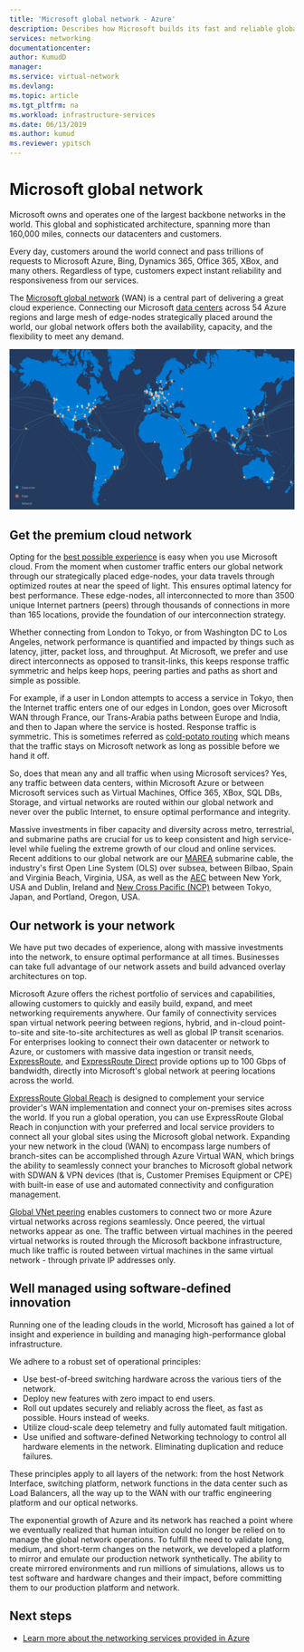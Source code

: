 ```yaml
---
title: 'Microsoft global network - Azure'
description: Describes how Microsoft builds its fast and reliable global network
services: networking
documentationcenter: 
author: KumudD
manager: 
ms.service: virtual-network
ms.devlang: 
ms.topic: article
ms.tgt_pltfrm: na
ms.workload: infrastructure-services
ms.date: 06/13/2019
ms.author: kumud
ms.reviewer: ypitsch
---
```


# Microsoft global network

Microsoft owns and operates one of the largest backbone networks in the world. This global and sophisticated architecture, spanning more than 160,000 miles, connects our datacenters and customers. 
 
Every day, customers around the world connect and pass trillions of requests to Microsoft Azure, Bing, Dynamics 365, Office 365, XBox, and many others. Regardless of type, customers expect instant reliability and responsiveness from our services. 
 
The [Microsoft global network](https://azure.microsoft.com/global-infrastructure/global-network/) (WAN) is a central part of delivering a great cloud experience. Connecting our Microsoft [data centers](https://azure.microsoft.com/global-infrastructure/) across 54 Azure regions and large mesh of edge-nodes strategically placed around the world, our global network offers both the availability, capacity, and the flexibility to meet any demand.

![Microsoft global network](./media/microsoft-global-network/microsoft-global-wan.png)
 
## Get the premium cloud network
 
Opting for the [best possible experience](https://www.sdxcentral.com/articles/news/azure-tops-aws-gcp-in-cloud-performance-says-thousandeyes/2018/11/) is easy when you use Microsoft cloud. From the moment when customer traffic enters our global network through our strategically placed edge-nodes, your data travels through optimized routes at near the speed of light. This ensures optimal latency for best performance. These edge-nodes, all interconnected to more than 3500 unique Internet partners (peers) through thousands of connections in more than 165 locations, provide the foundation of our interconnection strategy. 
 
Whether connecting from London to Tokyo, or from Washington DC to Los Angeles, network performance is quantified and impacted by things such as latency, jitter, packet loss, and throughput.  At Microsoft, we prefer and use direct interconnects as opposed to transit-links, this keeps response traffic symmetric and helps keep hops, peering parties and paths as short and simple as possible. 

For example, if a user in London attempts to access a service in Tokyo, then the Internet traffic enters one of our edges in London, goes over Microsoft WAN through France, our Trans-Arabia paths between Europe and India, and then to Japan where the service is hosted. Response traffic is symmetric. This is sometimes referred as [cold-potato routing](https://en.wikipedia.org/wiki/Hot-potato_and_cold-potato_routing) which means that the traffic stays on Microsoft network as long as possible before we hand it off.  
  
So, does that mean any and all traffic when using Microsoft services? Yes, any traffic between data centers, within Microsoft Azure or between Microsoft services such as Virtual Machines, Office 365, XBox, SQL DBs, Storage, and virtual networks are routed within our global network and never over the public Internet, to ensure optimal performance and integrity.  
 
Massive investments in fiber capacity and diversity across metro, terrestrial, and submarine paths are crucial for us to keep consistent and high service-level while fueling the extreme growth of our cloud and online services. Recent additions to our global network are our [MAREA](https://www.submarinecablemap.com/#/submarine-cable/marea) submarine cable,  the industry's first Open Line System (OLS) over subsea, between Bilbao, Spain and Virginia Beach, Virginia, USA, as well as the [AEC](https://www.submarinecablemap.com/#/submarine-cable/aeconnect-1) between New York, USA and Dublin, Ireland and [New Cross Pacific (NCP)](https://www.submarinecablemap.com/#/submarine-cable/new-cross-pacific-ncp-cable-system) between Tokyo, Japan, and Portland, Oregon, USA. 
 

## Our network is your network

We have put two decades of experience, along with massive investments into the network, to ensure optimal performance at all times. Businesses can take full advantage of our network assets and build advanced overlay architectures on top. 
 
Microsoft Azure offers the richest portfolio of services and capabilities, allowing customers to quickly and easily build, expand, and meet networking requirements anywhere. Our family of connectivity services span virtual network peering between regions, hybrid, and in-cloud point-to-site and site-to-site architectures as well as global IP transit scenarios.  For enterprises looking to connect their own datacenter or network to Azure, or customers with massive data ingestion or transit needs, [ExpressRoute](../expressroute/expressroute-introduction.md), and [ExpressRoute Direct](../expressroute/expressroute-erdirect-about.md) provide options up to 100 Gbps of bandwidth, directly into Microsoft's global network at peering locations across the world.  
 
[ExpressRoute Global Reach](../expressroute/expressroute-global-reach.md) is designed to complement your service provider's WAN implementation and connect your on-premises sites across the world. If you run a global operation, you can use ExpressRoute Global Reach in conjunction with your preferred and local service providers to connect all your global sites using the Microsoft global network. Expanding your new network in the cloud (WAN) to encompass large numbers of branch-sites can be accomplished through Azure Virtual WAN, which brings the ability to seamlessly connect your branches to Microsoft global network with SDWAN & VPN devices (that is, Customer Premises Equipment or CPE) with built-in ease of use and automated connectivity and configuration management. 
 
[Global VNet peering](../virtual-network/virtual-network-peering-overview.md) enables customers to connect two or more Azure virtual networks across regions seamlessly. Once peered, the virtual networks appear as one. The traffic between virtual machines in the peered virtual networks is routed through the Microsoft backbone infrastructure, much like traffic is routed between virtual machines in the same virtual network - through private IP addresses only. 
 

## Well managed using software-defined innovation

Running one of the leading clouds in the world, Microsoft has gained a lot of insight and experience in building and managing high-performance global infrastructure.  
 
We adhere to a robust set of operational principles: 
 
- Use best-of-breed switching hardware across the various tiers of the network.  
- Deploy new features with zero impact to end users.  
- Roll out updates securely and reliably across the fleet, as fast as possible. Hours instead of weeks.  
- Utilize cloud-scale deep telemetry and fully automated fault mitigation.  
- Use unified and software-defined Networking technology to control all hardware elements in the network.  Eliminating duplication and reduce failures. 
 
These principles apply to all layers of the network: from the host Network Interface, switching platform, network functions in the data center such as Load Balancers, all the way up to the WAN with our traffic engineering platform and our optical networks.  
 
The exponential growth of Azure and its network has reached a point where we eventually realized that human intuition could no longer be relied on to manage the global network operations. To fulfill the need to validate long, medium, and short-term changes on the network, we developed a platform to mirror and emulate our production network synthetically. The ability to create mirrored environments and run millions of simulations, allows us to test software and hardware changes and their impact, before committing them to our production platform and network. 

## Next steps
- [Learn more about the networking services provided in Azure](https://azure.microsoft.com/product-categories/networking/)
